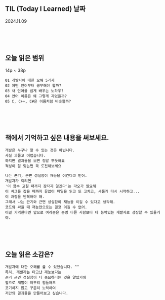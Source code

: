 ## TIL (Today I Learned) 날짜

2024.11.09

<br><br><br>

## 오늘 읽은 범위

14p ~ 38p <br>

```
01 개발자에 대한 오해 5가지
02 어떤 언어부터 공부해야 할까?
03 새 언어를 쉽게 배우는 노하우?
04 언어 이름은 왜 그렇게 지었을까?
05 C, C++, C#은 이름처럼 비슷할까?
```

<br><br><br>

## 책에서 기억하고 싶은 내용을 써보세요.

```
개발은 누구나 할 수 있는 것은 아닙니다.
사실 괴롭고 어렵습니다.
하지만 결과물을 보면 정말 뿌듯하죠
적성이 잘 맞는면 꼭 도전해보세요
```

```
나는 끈기, 근면 성실함이 재능을 이긴다고 믿어.
개발자가 되려면
'이 함수 고칠 때까지 잠자지 않겠다'는 각오가 필요해
이 버그를 잡을 때까지 끝없이 파일을 읽고 또 고치고, 새롭게 다시 시작하고...
이 과정을 반복해야 해.
그래서 나는 끈기와 근면 성실함이 재능을 이길 수 있다고 생각해.
코드와 싸울 때 재능만으로는 결코 이길 수 없어.
이걸 기억한다면 앞으로 여러분은 분명 다른 사람보다 더 능력있는 개발자로 성장할 수 있을거야.
```

<br><br><br>

## 오늘 읽은 소감은?

```
개발자에 대한 오해를 풀 수 있었습니다. ^^
특히, 개발자는 타고난 재능보다는
끈기 근면 성실함이 더 중요하다는 것을 알았기에
앞으로 개발이 아무리 힘들어도
포기하지 않고 꾸준히 노력하여
저만의 결과물을 만들어보고 싶습니다.
```

<br><br><br>
